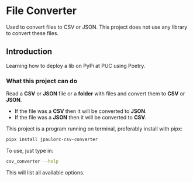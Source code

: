 # File Converter

Used to convert files to CSV or JSON.
This project does not use any library to convert these files.

## Introduction

Learning how to deploy a lib on PyPi at PUC using Poetry.



### What this project can do

Read a **CSV** or **JSON** file or a **folder** with files and convert them to **CSV** or **JSON**.

 - If the file was a **CSV** then it will be converted to **JSON**.
 - If the file was a **JSON** then it will be converted to **CSV**.

This project is a program running on terminal, preferably install with pipx:


```bash
pipx install jpaulorc-csv-converter
```

To use, just type in:

```bash
csv_converter --help
```

This will list all available options.